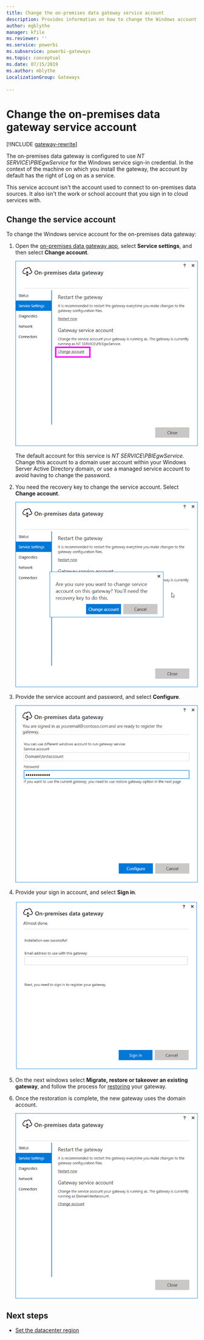 ```yaml
---
title: Change the on-premises data gateway service account
description: Provides information on how to change the Windows account for the on-premises data gateway service.
author: mgblythe
manager: kfile
ms.reviewer: ''
ms.service: powerbi
ms.subservice: powerbi-gateways
ms.topic: conceptual
ms.date: 07/15/2019
ms.author: mblythe
LocalizationGroup: Gateways

---
```


# Change the on-premises data gateway service account

[!INCLUDE [gateway-rewrite](../includes/gateway-rewrite.md)]

The on-premises data gateway is configured to use *NT SERVICE\PBIEgwService* for the Windows service sign-in credential. In the context of the machine on which you install the gateway, the account by default has the right of Log on as a service.

This service account isn't the account used to connect to on-premises data sources. It also isn't the work or school account that you sign in to cloud services with.

## Change the service account

To change the Windows service account for the on-premises data gateway:

1. Open the [on-premises data gateway app](service-gateway-app.md), select **Service settings**, and then select **Change account**.

   ![Service settings](media/service-gateway-service-account/service-settings.png)

    The default account for this service is *NT SERVICE\PBIEgwService*. Change this account to a domain user account within your Windows Server Active Directory domain, or use a managed service account to avoid having to change the password.

1. You need the recovery key to change the service account. Select **Change account**.

   ![Change account](media/service-gateway-service-account/change-account.png)

1. Provide the service account and password, and select **Configure**.

   ![Configure account](media/service-gateway-service-account/configure-account.png)

1. Provide your sign in account, and select **Sign in**.

   ![Account sign-in](media/service-gateway-service-account/account-sign-in.png)

1. On the next windows select **Migrate, restore or takeover an existing gateway**, and follow the process for [restoring](service-gateway-migrate.md) your gateway.

1. Once the restoration is complete, the new gateway uses the domain account.

   ![Domain account](media/service-gateway-service-account/domain-account.png)

## Next steps

* [Set the datacenter region](service-gateway-data-region.md)  
